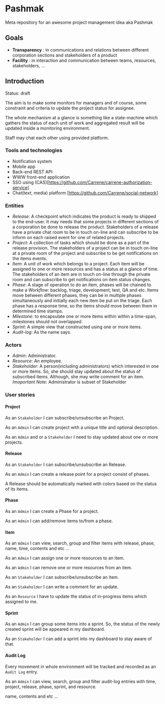 # Pashmak

Meta repository for an awesome project management idea aka Pashmak

## Goals

- **Transparency** : in communications and relations between different corporation sections and stakeholders of a product
- **Facility** : in interaction and communication between teams, resources, stakeholders, ...

## Introduction

Status: draft


The aim is to make some monitors for managers and of course, some constraint
and criteria to update the project status for assignee.

The whole mechanism at a glance is something like a state-machine which gathers
the status of each unit of work and aggregated result will be updated inside a
monitoring environment.

Staff may chat each other using provided platform.


### Tools and technologies

- Notification system
- Mobile app
- Back-end REST API
- WWW front-end application
- SSO using (CAS)[https://github.com/Carrene/carrene-authorization-service]
- Chat(text, media) platform [https://github.com/Carrene/social-network]


### Entities

- *Release*: A checkpoint which indicates the product is ready to shipped to
	the end-user. It may needs that some projects in different sections of a corporation be done to release the product.
	Stakeholders of a release have a private chat room to be in touch on-line and can subscribe to be inform on each raised event for one of related projects. 
- *Project*: A collection of tasks which should be done as a part of the release provision. The stakeholders of a project can be in touch on-line at a private room of the project and subscribe to be get notifications on the items events.
- *Item*: A unit of work which belongs to a project. Each item will be assigned to one or more resources and has a status at a glance of time. The stakeholders of an item are in touch on-line through the private room and can subscribe to get notifications on item status changes.
- *Phase*: A stage of operation to do an item, phases will be chained to 
	make a *Workflow*: backlog, triage, development, test, QA and etc. Items move between different phases, they can be in multiple phases simultaneously and initially each new item be put on the triage. Each phase has a response time, so the items should move between them in determined time stamps.
- *Milestone*: to encapsulate one or more items 
	within within a time-span, milestones should not overlapped.
- *Sprint*: A simple view that constructed using one or more items.
- *Audit-log*: As the name says.

### Actors

- *Admin*: Administrator.
- *Resource*: An employee.
- *Stakeholder*: A person(including administrators) which interested in one or more items. So, she
	should stay updated about the status of subscribed items. Although, she may write
	comment for an item.
*Imoportant Note*: Administrator is subset of Stakeholder


### User stories

#### Project

As an `Stakeholder` I can subscribe/unsubscribe an Project.

As an `Admin` I can create project with a unique title and optional description.

As an `Admin` and or a `Stakeholder` I need to stay updated about one or more
projects.

#### Release

As an `Stakeholder` I can subscribe/unsubscribe an Release.

As an `Admin` I can create a release point for a project consist of phases.

A Release should be automatically marked with colors based on the status of 
its items.


#### Phase

As an `Admin` I can create a Phase for a project.

As an `Admin` I can add/remove items to/from a phase.


#### Item

As an `Admin` I can view, search, group and filter items with release, phase,
name, time, contents and etc ...

As an `Admin` I can assign one or more resources to an item.

As an `Admin` I can remove one or more resources from an item.

As an `Stakeholder` I can subscribe/unsubscribe an item.

As an `Stakeholder` I can write a comment for an update.

As an `Resource` I have to update the status of in-progress items which 
assigned to me.


#### Sprint

As an `Admin` I can group some items into a sprint. So, the status of the newly created sprint will be
appeared in my dashboard.

As an `Stakeholder` I can add a sprint into my dashboard to stay aware of that.


#### Audit Log

Every movement in whole environment will be tracked and recorded as an `Audit
Log` entry.

As an `Admin` I can view, search, group and filter audit-log entries with time,
project, release, phase, sprint, and resource.


name, contents and etc ...

